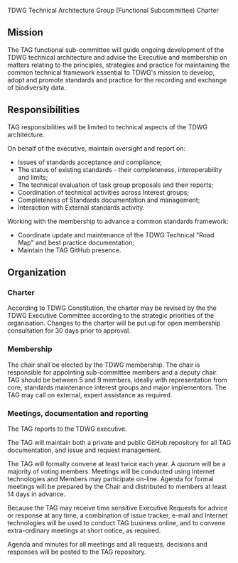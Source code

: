 TDWG
Technical Architecture Group (Functional Subcommittee)
Charter

## Mission

The TAG functional sub-committee will guide ongoing development of the TDWG technical architecture and advise the Executive and membership on matters relating to the principles, strategies and practice for maintaining the common technical framework essential to TDWG's mission to develop, adopt and promote standards and practice for the recording and exchange of biodiversity data.

## Responsibilities

TAG responsibilities will be limited to technical aspects of the TDWG architecture.

On behalf of the executive, maintain oversight and report on:

* Issues of standards acceptance and compliance;
* The status of existing standards - their completeness, interoperability and limits;   
* The technical evaluation of task group proposals and their reports;
* Coordination of technical activities across Interest groups;
* Completeness of Standards documentation and management; 
* Interaction with External standards activity.

Working with the membership to advance a common standards framework:

* Coordinate update and maintenance of the TDWG Technical "Road Map" and best practice documentation;
* Maintain the TAG GitHub presence.

## Organization

### Charter

According to TDWG Constitution, the charter may be revised by the the TDWG Executive Committee according to the strategic priorities of the organisation. Changes to the charter will be put up for open membership consultation for 30 days prior to approval.
 
### Membership

The chair shall be elected by the TDWG membership. The chair is responsible for appointing sub-committee members and a deputy chair. TAG should be between 5 and 9 members, ideally with representation from core, standards maintenance interest groups and major implementors. The TAG may call on external, expert assistance as required. 
 
### Meetings, documentation and reporting

The TAG reports to the TDWG executive.

The TAG will maintain both a private and public GitHub repository for all TAG documentation, and issue and request management.

The TAG will formally convene at least twice each year.  A quorum will be a majority of voting members.  Meetings will be conducted using Internet technologies and Members may participate on-line.  Agenda for formal meetings will be prepared by the Chair and distributed to members at least 14 days in advance.

Because the TAG may receive time sensitive Executive Requests for advice or response at any time, a combination of issue tracker, e-mail and Internet technologies will be used to conduct TAG business online, and to convene extra-ordinary meetings at  short notice, as required.

Agenda and minutes for all meetings and all requests, decisions and responses will be posted to the TAG repository.
